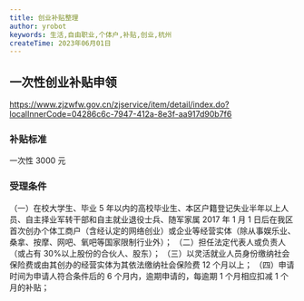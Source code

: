 ```yaml
---
title: 创业补贴整理
author: yrobot
keywords: 生活,自由职业,个体户,补贴,创业,杭州
createTime: 2023年06月01日
---
```


## 一次性创业补贴申领

https://www.zjzwfw.gov.cn/zjservice/item/detail/index.do?localInnerCode=04286c6c-7947-412a-8e3f-aa917d90b7f6

### 补贴标准

一次性 3000 元

### 受理条件

（一）在校大学生、毕业 5 年以内的高校毕业生、本区户籍登记失业半年以上人员、自主择业军转干部和自主就业退役士兵、随军家属 2017 年 1 月 1 日后在我区首次创办个体工商户（含经认定的网络创业）或企业等经营实体（除从事娱乐业、桑拿、按摩、网吧、氧吧等国家限制行业外）；
（二）担任法定代表人或负责人（或占有 30%以上股份的合伙人、股东）；
（三）以灵活就业人员身份缴纳社会保险费或由其创办的经营实体为其依法缴纳社会保险费 12 个月以上；
（四）申请时间为申请人符合条件后的 6 个月内，逾期申请的，每逾期 1 个月相应扣减 1 个月的补贴；
